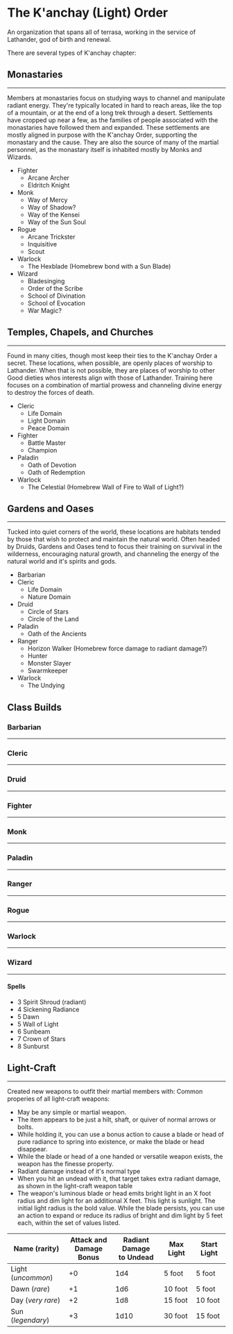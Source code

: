 # The K'anchay (Light) Order
An organization that spans all of terrasa, working in the service of Lathander, god of birth and renewal.

There are several types of K'anchay chapter:


## Monastaries
---
Members at monastaries focus on studying ways to channel and manipulate radiant energy.  They're typically located in hard to reach areas, like the top of a mountain, or at the end of a long trek through a desert.  Settlements have cropped up near a few, as the families of people associated with the monastaries have followed them and expanded.  These settlements are mostly aligned in purpose with the K'anchay Order, supporting the monastary and the cause.  They are also the source of many of the martial personnel, as the monastary itself is inhabited mostly by Monks and Wizards.
  - Fighter
    - Arcane Archer
    - Eldritch Knight
  - Monk
    - Way of Mercy
    - Way of Shadow?
    - Way of the Kensei
    - Way of the Sun Soul
  - Rogue
    - Arcane Trickster
    - Inquisitive
    - Scout
  - Warlock
    - The Hexblade (Homebrew bond with a Sun Blade)
  - Wizard
    - Bladesinging
    - Order of the Scribe
    - School of Divination
    - School of Evocation
    - War Magic?


## Temples, Chapels, and Churches
---
Found in many cities, though most keep their ties to the K'anchay Order a secret.  These locations, when possible, are openly places of worship to Lathander.  When that is not possible, they are places of worship to other Good dieties whos interests align with those of Lathander.  Training here focuses on a combination of martial prowess and channeling divine energy to destroy the forces of death.
  - Cleric
    - Life Domain
    - Light Domain
    - Peace Domain
  - Fighter
    - Battle Master
    - Champion
  - Paladin
    - Oath of Devotion
    - Oath of Redemption
  - Warlock
    - The Celestial (Homebrew Wall of Fire to Wall of Light?)


## Gardens and Oases
---
Tucked into quiet corners of the world, these locations are habitats tended by those that wish to protect and maintain the natural world.  Often headed by Druids, Gardens and Oases tend to focus their training on survival in the wilderness, encouraging natural growth, and channeling the energy of the natural world and it's spirits and gods.
  - Barbarian
  - Cleric
    - Life Domain
    - Nature Domain
  - Druid
    - Circle of Stars
    - Circle of the Land
  - Paladin
    - Oath of the Ancients
  - Ranger
    - Horizon Walker (Homebrew force damage to radiant damage?)
    - Hunter
    - Monster Slayer
    - Swarmkeeper
  - Warlock
    - The Undying


## Class Builds

### Barbarian
---


### Cleric
---


### Druid
---


### Fighter
---


### Monk
---


### Paladin
---


### Ranger
---


### Rogue
---


### Warlock
---


### Wizard
---

#### Spells
  - 3 Spirit Shroud (radiant)
  - 4 Sickening Radiance
  - 5 Dawn
  - 5 Wall of Light
  - 6 Sunbeam
  - 7 Crown of Stars
  - 8 Sunburst

## Light-Craft
---
Created new weapons to outfit their martial members with:
Common properies of all light-craft weapons:
  - May be any simple or martial weapon.
  - The item appears to be just a hilt, shaft, or quiver of normal arrows or bolts.
  - While holding it, you can use a bonus action to cause a blade or head of pure radiance to spring into existence, or make the blade or head disappear.
  - While the blade or head of a one handed or versatile weapon exists, the weapon has the finesse property.
  - Radiant damage instead of it's normal type
  - When you hit an undead with it, that target takes extra radiant damage, as shown in the light-craft weapon table
  - The weapon's luminous blade or head emits bright light in an X foot radius and dim light for an additional X feet.  This light is sunlight.  The initial light radius is the bold value.  While the blade persists, you can use an action to expand or reduce its radius of bright and dim light by 5 feet each, within the set of values listed.

|  Name      (rarity) | Attack and<br/>Damage Bonus | Radiant Damage<br/>to Undead | Max Light | Start Light |
|---------------------|-----------------------------|------------------------------|-----------|-------------|
| Light  (_uncommon_) |                          +0 |                          1d4 |    5 foot |      5 foot |
|  Dawn      (_rare_) |                          +1 |                          1d6 |   10 foot |      5 foot |
|   Day (_very rare_) |                          +2 |                          1d8 |   15 foot |     10 foot |
|   Sun (_legendary_) |                          +3 |                         1d10 |   30 foot |     15 foot |

